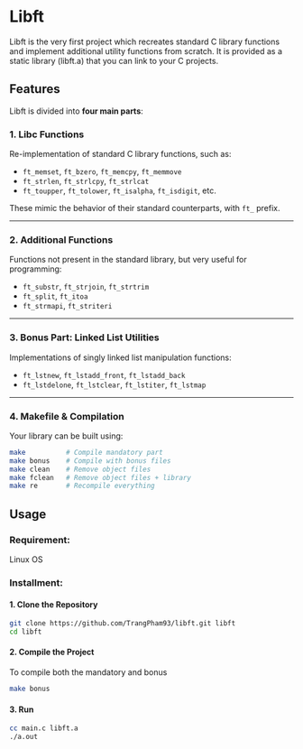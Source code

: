#  Libft

Libft is the very first project which recreates standard C library functions and implement additional utility functions from scratch.
It is provided as a static library (libft.a) that you can link to your C projects.

## Features

Libft is divided into **four main parts**:

### 1. **Libc Functions**
Re-implementation of standard C library functions, such as:
- `ft_memset`, `ft_bzero`, `ft_memcpy`, `ft_memmove`
- `ft_strlen`, `ft_strlcpy`, `ft_strlcat`
- `ft_toupper`, `ft_tolower`, `ft_isalpha`, `ft_isdigit`, etc.

These mimic the behavior of their standard counterparts, with `ft_` prefix.

---

### 2. **Additional Functions**
Functions not present in the standard library, but very useful for programming:
- `ft_substr`, `ft_strjoin`, `ft_strtrim`
- `ft_split`, `ft_itoa`
- `ft_strmapi`, `ft_striteri`

---

### 3. **Bonus Part: Linked List Utilities**
Implementations of singly linked list manipulation functions:
- `ft_lstnew`, `ft_lstadd_front`, `ft_lstadd_back`
- `ft_lstdelone`, `ft_lstclear`, `ft_lstiter`, `ft_lstmap`

---

### 4. **Makefile & Compilation**
Your library can be built using:
```bash
make          # Compile mandatory part
make bonus    # Compile with bonus files
make clean    # Remove object files
make fclean   # Remove object files + library
make re       # Recompile everything
```

## Usage
### Requirement: 
Linux OS
### Installment:
#### 1. Clone the Repository
   ```bash
   git clone https://github.com/TrangPham93/libft.git libft
   cd libft
   ```
#### 2. Compile the Project
To compile both the mandatory and bonus
```bash 
make bonus
```
#### 3. Run
```bash 
cc main.c libft.a
./a.out
```
